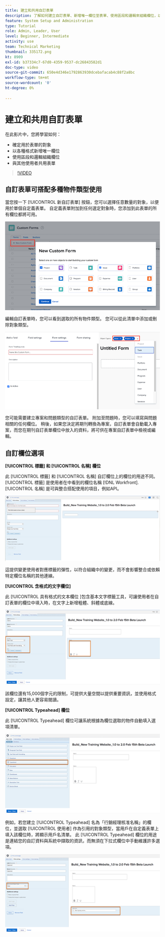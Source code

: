 ```yaml
---
title: 建立和共用自訂表單
description: 了解如何建立自訂表單、新增唯一欄位至表單、使用區段和邏輯來組織欄位，以及和使用者共用表單。
feature: System Setup and Administration
type: Tutorial
role: Admin, Leader, User
level: Beginner, Intermediate
activity: use
team: Technical Marketing
thumbnail: 335172.png
kt: 8909
exl-id: b37334c7-67d0-4359-9537-dc26843582d1
doc-type: video
source-git-commit: 650e4d346e1792863930dcebafacab4c88f2a8bc
workflow-type: tm+mt
source-wordcount: '0'
ht-degree: 0%

---
```


# 建立和共用自訂表單

在此影片中，您將學習如何：

* 確定用於表單的對象
* 以各種格式新增唯一欄位
* 使用區段和邏輯組織欄位
* 與其他使用者共用表單

>[!VIDEO](https://video.tv.adobe.com/v/335172/?quality=12&learn=on)

## 自訂表單可搭配多種物件類型使用

當您按一下 [!UICONTROL 新自訂表單] 按鈕，您可以選擇任意數量的對象，以便用於單個自定義表單。 自定義表單附加到任何選定對象時，您添加到此表單的所有欄位都將可用。

![顯示 [!UICONTROL 新自訂表單] 對象選項](assets/create-custom-form.png)

編輯自訂表單時，您可以看到選取的所有物件類型。 您可以從此清單中添加或刪除對象類型。

![自訂表單視窗，顯示在表單編輯期間選取的物件類型](assets/edit-custom-form.png)

您可能需要建立專案和問題類型的自訂表單。 附加至問題時，您可以填寫與問題相關的任何欄位。 稍後，如果您決定將期刊轉換為專案，自訂表單會自動載入專案，而您在期刊自訂表單欄位中放入的資料，將可供在專案自訂表單中檢視或編輯。

## 自訂欄位選項

**[!UICONTROL 標籤] 和 [!UICONTROL 名稱] 欄位**

此 [!UICONTROL 標籤] 和 [!UICONTROL 名稱] 自訂欄位上的欄位的用途不同。 [!UICONTROL 標籤] 是使用者在中看到的欄位名稱 [!DNL Workfront]. [!UICONTROL 名稱] 是可與整合搭配使用的項目，例如API。

![自訂表單視窗顯示 [!UICONTROL 標籤] 和 [!UICONTROL 名稱] 欄位](assets/custom-forms-field-label-and-name.png)

這提供變更使用者對應標籤的彈性，以符合組織中的變更，而不會影響整合或依賴特定欄位名稱的其他連線。

**[!UICONTROL 含格式的文字欄位]**

此 [!UICONTROL 具有格式的文本欄位 ]包含基本文字標籤工具，可讓使用者在自訂表單的欄位中填入時，在文字上新增粗體、斜體或底線。

![自訂表單視窗顯示 [!UICONTROL 具有格式的文本欄位] 選項](assets/custom-forms-text-field-with-formatting.png)

該欄位還有15,000個字元的限制，可提供大量空間以提供重要資訊，並使用格式設定，讓其他人更容易閱讀。

**[!UICONTROL Typeahead] 欄位**

此 [!UICONTROL Typeahead] 欄位可讓系統根據為欄位選取的物件自動填入選項清單。

![自訂表單視窗顯示 [!UICONTROL Typeahead] 欄位選項](assets/custom-forms-typeahead-1.png)

例如，若您建立 [!UICONTROL Typeahead] 名為「行銷經理核准名稱」的欄位，並選取 [!UICONTROL 使用者] 作為引用的對象類型，當用戶在自定義表單上填入該欄位時，將顯示用戶名清單。 此 [!UICONTROL Typeahead] 欄位的用途是連結您的自訂資料與系統中擷取的資訊，而無須在下拉式欄位中手動維護許多選項。

![自訂表單視窗顯示 [!UICONTROL Typeahead] 下拉式功能表](assets/custom-forms-typeahead-2.png)
